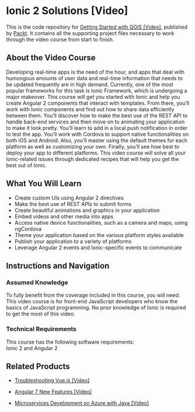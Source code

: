 # Ionic 2 Solutions [Video]
This is the code repository for [Getting Started with QGIS [Video]](https://www.packtpub.com/web-development/ionic-2-solutions-video?utm_source=github&utm_medium=repository&utm_campaign=9781787287556), published by [Packt](https://www.packtpub.com/?utm_source=github). It contains all the supporting project files necessary to work through the video course from start to finish.
## About the Video Course
Developing real-time apps is the need of the hour, and apps that deal with humongous amounts of user data and real-time information that needs to be updated frequently are in high demand. Currently, one of the most popular frameworks for this task is Ionic Framework, which is undergoing a major makeover. This course will get you started with Ionic and help you create Angular 2 components that interact with templates. From there, you’ll work with Ionic components and find out how to share data efficiently between them. You’ll discover how to make the best use of the REST API to handle back-end services and then move on to animating your application to make it look pretty. You’ll learn to add in a local push notification in order to test the app. You’ll work with Cordova to support native functionalities on both iOS and Android. Also, you’ll master using the default themes for each platform as well as customizing your own. Finally, you’ll see how best to deploy your app to different platforms. This video course will solve all your Ionic-related issues through dedicated recipes that will help you get the best out of Ionic.

<H2>What You Will Learn</H2>
<DIV class=book-info-will-learn-text>
<UL>
<LI> Create custom UIs using Angular 2 directives
<LI> Make the best use of REST APIs to submit forms
<LI> Create beautiful animations and graphics in your application
<LI> Embed videos and other media into apps
<LI> Access native device functionalities, such as a camera and maps, using ngCordova
<LI> Theme your application based on the various platform styles available
<LI> Publish your application to a variety of platforms
<LI> Leverage Angular 2 events and Ionic-specific events to communicate </LI></UL></DIV>

## Instructions and Navigation
### Assumed Knowledge
To fully benefit from the coverage included in this course, you will need:<br/>
This video course is for front-end JavaScript developers who know the basics of JavaScript programming. No prior knowledge of Ionic is required to get the most of this video.

### Technical Requirements
This course has the following software requirements:<br/>
Ionic 2 and Angular 2

## Related Products
* [Troubleshooting Vue.js [Video]](https://www.packtpub.com/application-development/troubleshooting-vuejs-video?utm_source=github&utm_medium=repository&utm_campaign=9781788993531)

* [Angular 7 New Features [Video]](https://www.packtpub.com/web-development/angular-7-new-features-video?utm_source=github&utm_medium=repository&utm_campaign=9781789619683)

* [Microservices Development on Azure with Java [Video]](https://www.packtpub.com/virtualization-and-cloud/microservices-development-azure-java-video?utm_source=github&utm_medium=repository&utm_campaign=9781789808858)
